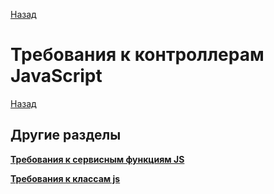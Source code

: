 [Назад](../javascript-requirements.md)

# Требования к контроллерам JavaScript



[Назад](../javascript-requirements.md)

## Другие разделы

[**Требования к сервисным функциям JS**](service-functions.md)
 
[**Требования к классам js**](class.md)
 